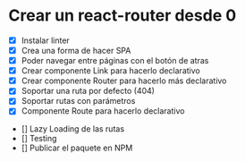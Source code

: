 # Crear un react-router desde 0

- [x] Instalar linter
- [x] Crea una forma de hacer SPA
- [x] Poder navegar entre páginas con el botón de atras
- [x] Crear componente Link para hacerlo declarativo
- [x] Crear componente Router para hacerlo más declarativo
- [x] Soportar una ruta por defecto (404)
- [x] Soportar rutas con parámetros
- [x] Componente Route para hacerlo declarativo
- [] Lazy Loading de las rutas
- [] Testing
- [] Publicar el paquete en NPM